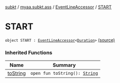 [subkt](../../index.md) / [myaa.subkt.ass](../index.md) / [EventLineAccessor](index.md) / [START](./-s-t-a-r-t.md)

# START

`object START : `[`EventLineAccessor`](index.md)`<`[`Duration`](https://docs.oracle.com/javase/9/docs/api/java/time/Duration.html)`>` [(source)](https://github.com/Myaamori/SubKt/blob/0.1.9/src/main/kotlin/myaa/subkt/ass/parser.kt#L432)

### Inherited Functions

| Name | Summary |
|---|---|
| [toString](to-string.md) | `open fun toString(): `[`String`](https://kotlinlang.org/api/latest/jvm/stdlib/kotlin/-string/index.html) |
